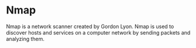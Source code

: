 # Nmap
Nmap is a network scanner created by Gordon Lyon. Nmap is used to discover hosts and services on a computer network by sending packets and analyzing them.

